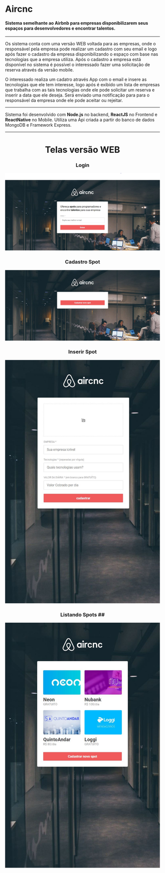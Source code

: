 # Aircnc
#### Sistema semelhante ao Airbnb para empresas disponibilizarem seus espaços para desenvolvedores e encontrar talentos. 
---
Os sistema conta com uma versão WEB voltada para as empresas, onde o responsável pela empresa pode realizar um cadastro com seu email e logo após fazer o cadastro da empresa disponibilizando o espaço com base nas tecnologias que a empresa utiliza.
Após o cadastro a empresa está disponível no sistema é possível o interessado fazer uma solicitação de reserva através da versão mobile.

O interessado realiza um cadatro através App com o email e insere as tecnologias que ele tem interesse, logo após é exibido um lista de empresas que trabalha com as tais tecnologias onde ele pode solicitar um reserva e inserir a data que ele deseja.
Será enviado uma notificação para para o responsável da empresa onde ele pode aceitar ou rejeitar.

---
Sistema foi desenvolvido com **Node.js** no backend, **ReactJS** no Frontend e **ReactNative** no Mobile.
Utiliza uma Api criada a partir do banco de dados MongoDB e Framework Express.

---
<h1 align="center">
   Telas versão WEB
</h1> 
<h3 align="center">
   Login
</3>
<p align="center">
   <img src="https://github.com/irailtonreis/Aircnc/blob/master/Login-Frontend.JPG">
</p>
<h3 align="center">
   Cadastro Spot  
</3>                                                                                             
<p align="center">
   <img src="https://github.com/irailtonreis/Aircnc/blob/master/Cadastro-Spot.JPG">
</p>
<h3 align="center">
   Inserir Spot   
</3>                                                                                                
<p align="center">
   <img src="https://github.com/irailtonreis/Aircnc/blob/master/Inserir-Spot.JPG">
</p>
<h3 align="center">
    Listando Spots   
</3>
##       
<p align="center">
   <img src="https://github.com/irailtonreis/Aircnc/blob/master/Listando-Spots.JPG">
</p>

